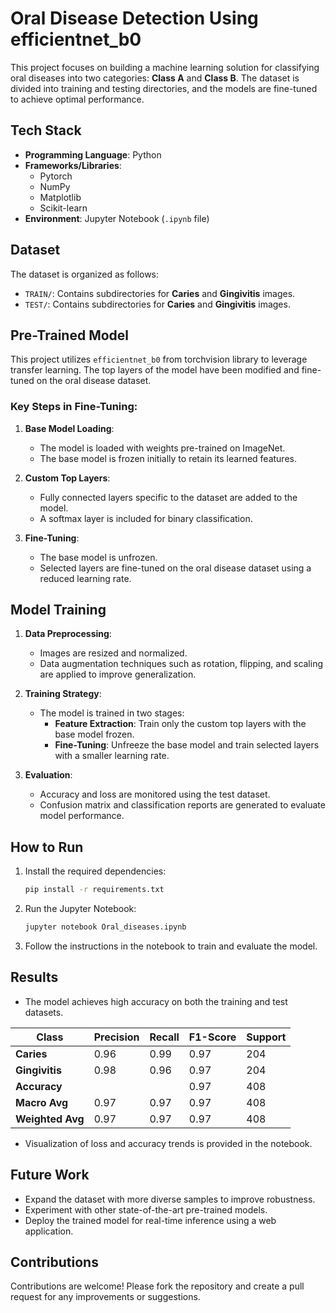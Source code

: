 # Oral Disease Detection Using efficientnet_b0

This project focuses on building a machine learning solution for classifying oral diseases into two categories: **Class A** and **Class B**. The dataset is divided into training and testing directories, and the models are fine-tuned to achieve optimal performance.

## Tech Stack
- **Programming Language**: Python
- **Frameworks/Libraries**:
  - Pytorch
  - NumPy
  - Matplotlib
  - Scikit-learn
- **Environment**: Jupyter Notebook (`.ipynb` file)

## Dataset
The dataset is organized as follows:
- `TRAIN/`: Contains subdirectories for **Caries** and **Gingivitis** images.
- `TEST/`: Contains subdirectories for **Caries** and **Gingivitis** images.

## Pre-Trained Model
This project utilizes `efficientnet_b0` from torchvision library to leverage transfer learning. The top layers of the model have been modified and fine-tuned on the oral disease dataset.

### Key Steps in Fine-Tuning:
1. **Base Model Loading**:
   - The model is loaded with weights pre-trained on ImageNet.
   - The base model is frozen initially to retain its learned features.
   
2. **Custom Top Layers**:
   - Fully connected layers specific to the dataset are added to the model.
   - A softmax layer is included for binary classification.

3. **Fine-Tuning**:
   - The base model is unfrozen.
   - Selected layers are fine-tuned on the oral disease dataset using a reduced learning rate.

## Model Training
1. **Data Preprocessing**:
   - Images are resized and normalized.
   - Data augmentation techniques such as rotation, flipping, and scaling are applied to improve generalization.

2. **Training Strategy**:
   - The model is trained in two stages:
     - **Feature Extraction**: Train only the custom top layers with the base model frozen.
     - **Fine-Tuning**: Unfreeze the base model and train selected layers with a smaller learning rate.

3. **Evaluation**:
   - Accuracy and loss are monitored using the test dataset.
   - Confusion matrix and classification reports are generated to evaluate model performance.

## How to Run
1. Install the required dependencies:
   ```bash
   pip install -r requirements.txt
   ```
2. Run the Jupyter Notebook:
   ```bash
   jupyter notebook Oral_diseases.ipynb
   ```
3. Follow the instructions in the notebook to train and evaluate the model.

## Results
- The model achieves high accuracy on both the training and test datasets.
  
| Class         | Precision | Recall | F1-Score | Support |
|---------------|-----------|--------|----------|---------|
| **Caries**    | 0.96      | 0.99   | 0.97     | 204     |
| **Gingivitis**| 0.98      | 0.96   | 0.97     | 204     |
| **Accuracy**  |           |        | 0.97     | 408     |
| **Macro Avg** | 0.97      | 0.97   | 0.97     | 408     |
| **Weighted Avg** | 0.97   | 0.97   | 0.97     | 408     |



- Visualization of loss and accuracy trends is provided in the notebook.

## Future Work
- Expand the dataset with more diverse samples to improve robustness.
- Experiment with other state-of-the-art pre-trained models.
- Deploy the trained model for real-time inference using a web application.

## Contributions
Contributions are welcome! Please fork the repository and create a pull request for any improvements or suggestions.




